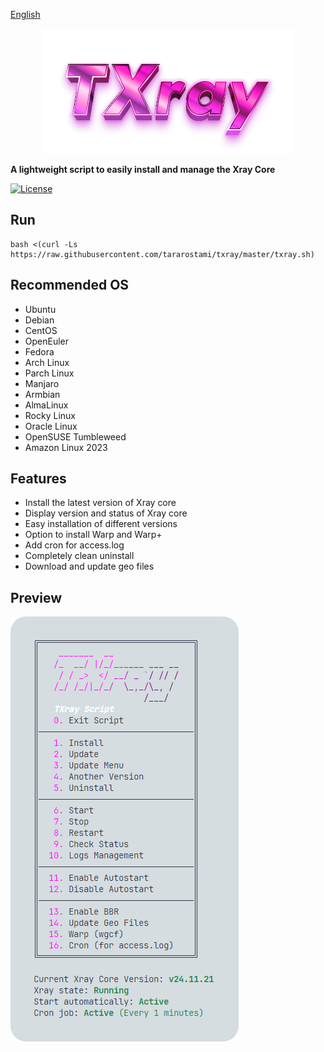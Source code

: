 [English](/README.md)

<p align="center">
  <picture>
	  <source media="(prefers-color-scheme: dark)" srcset="./media/txray-dark.png">
	  <img alt="TXray" src="./media/txray-light.png">
  </picture>
</p>

**A lightweight script to easily install and manage the Xray Core**

[![License](https://img.shields.io/badge/license-GPL%20V3-blue.svg?longCache=true)](https://www.gnu.org/licenses/gpl-3.0.en.html)

## Run

```
bash <(curl -Ls https://raw.githubusercontent.com/tararostami/txray/master/txray.sh)
```

## Recommended OS

- Ubuntu
- Debian
- CentOS
- OpenEuler
- Fedora
- Arch Linux
- Parch Linux
- Manjaro
- Armbian
- AlmaLinux
- Rocky Linux
- Oracle Linux
- OpenSUSE Tumbleweed
- Amazon Linux 2023

## Features

- Install the latest version of Xray core
- Display version and status of Xray core
- Easy installation of different versions
- Option to install Warp and Warp+
- Add cron for access.log
- Completely clean uninstall
- Download and update geo files

## Preview

<picture>
  <source media="(prefers-color-scheme: dark)" srcset="./media/01-main-menu-dark.png">
  <img alt="txray" src="./media/01-main-menu-light.png">
</picture>
